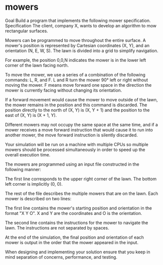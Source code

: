 # mowers

Goal
Build a program that implements the following mower specification.
Specification
The client, company X, wants to develop an algorithm to mow rectangular surfaces.

Mowers can be programmed to move throughout the entire surface. A mower's position is represented by Cartesian coordinates (X, Y), and an orientation (N, E, W, S). The lawn is divided into a grid to simplify navigation.

For example, the position 0,0,N indicates the mower is in the lower left corner of the lawn facing north.

To move the mower, we use a series of a combination of the following commands: L, R, and F. L and R turn the mower 90° left or right without moving the mower. F means move forward one space in the direction the mower is currently facing without changing its orientation.

If a forward movement would cause the mower to move outside of the lawn, the mower remains in the position and this command is discarded. The position directly to the north of (X, Y) is (X, Y + 1) and the position to the east of (X, Y) is (X + 1, Y).

Different mowers may not occupy the same space at the same time, and if a mower receives a move forward instruction that would cause it to run into another mower, the move forward instruction is silently discarded.

Your simulation will be run on a machine with multiple CPUs so multiple mowers should be processed simultaneously in order to speed up the overall execution time.

The mowers are programmed using an input file constructed in the following manner:

The first line corresponds to the upper right corner of the lawn. The bottom left corner is implicitly (0, 0).

The rest of the file describes the multiple mowers that are on the lawn. Each mower is described on two lines:

The first line contains the mower's starting position and orientation in the format "X Y O". X and Y are the coordinates and O is the orientation.

The second line contains the instructions for the mower to navigate the lawn. The instructions are not separated by spaces.

At the end of the simulation, the final position and orientation of each mower is output in the order that the mower appeared in the input.

When designing and implementing your solution ensure that you keep in mind separation of concerns, performance, and testing.
